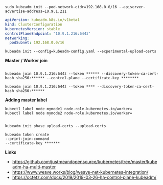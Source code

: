 ```
sudo kubeadm init --pod-network-cidr=192.168.0.0/16 --apiserver-advertise-address=10.9.1.211
```

```yaml
apiVersion: kubeadm.k8s.io/v1beta1
kind: ClusterConfiguration
kubernetesVersion: stable
controlPlaneEndpoint: "10.9.1.216:6443"
networking:
  podSubnet: 192.168.0.0/16
```

```
kubeadm init --config=kubeadm-config.yaml --experimental-upload-certs
```

__Master / Worker join__
```

kubeadm join 10.9.1.216:6443 --token ****** --discovery-token-ca-cert-hash sha256:****** --control-plane --certificate-key ********

kubeadm join 10.9.1.216:6443 --token **** --discovery-token-ca-cert-hash sha256:******
```

__Adding master label__
```
kubectl label node mynode1 node-role.kubernetes.io/worker=
kubectl label node mynode2 node-role.kubernetes.io/worker=
```

```

kubeadm init phase upload-certs --upload-certs

kubeadm token create  
--print-join-command 
--certificate-key *******
```

__Links__
* https://github.com/justmeandopensource/kubernetes/tree/master/kubeadm-ha-multi-master
* https://www.weave.works/blog/weave-net-kubernetes-integration/
* https://octetz.com/docs/2019/2019-03-26-ha-control-plane-kubeadm/



